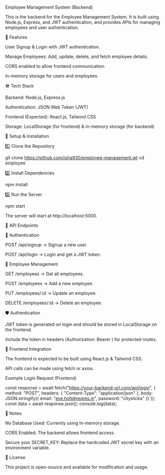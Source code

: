 Employee Management System (Backend)

This is the backend for the Employee Management System. It is built using Node.js, Express, and JWT authentication, and provides APIs for managing employees and user authentication.

🚀 Features

User Signup & Login with JWT authentication.

Manage Employees: Add, update, delete, and fetch employee details.

CORS enabled to allow frontend communication.

In-memory storage for users and employees.

🛠 Tech Stack

Backend: Node.js, Express.js

Authentication: JSON Web Token (JWT)

Frontend (Expected): React.js, Tailwind CSS

Storage: LocalStorage (for frontend) & in-memory storage (for backend)

🔧 Setup & Installation

1️⃣ Clone the Repository

git clone https://github.com/isha930/employee-management.git
cd employee

2️⃣ Install Dependencies

npm install

3️⃣ Run the Server

npm start

The server will start at http://localhost:5000.

📌 API Endpoints

🔹 Authentication

POST /api/signup → Signup a new user.

POST /api/login → Login and get a JWT token.

🔹 Employee Management

GET /employees → Get all employees.

POST /employees → Add a new employee.

PUT /employees/:id → Update an employee.

DELETE /employees/:id → Delete an employee.

🛡️ Authentication

JWT token is generated on login and should be stored in LocalStorage on the frontend.

Include the token in headers (Authorization: Bearer <token>) for protected routes.

🚀 Frontend Integration

The frontend is expected to be built using React.js & Tailwind CSS.

API calls can be made using fetch or axios.

Example Login Request (Frontend)

const response = await fetch("https://your-backend-url.com/api/login", {
  method: "POST",
  headers: { "Content-Type": "application/json" },
  body: JSON.stringify({ email: "eve.holt@reqres.in", password: "cityslicka" })
});
const data = await response.json();
console.log(data);

📝 Notes

No Database Used: Currently using in-memory storage.

CORS Enabled: The backend allows frontend access.

Secure your SECRET_KEY: Replace the hardcoded JWT secret key with an environment variable.

📌 License

This project is open-source and available for modification and usage.

